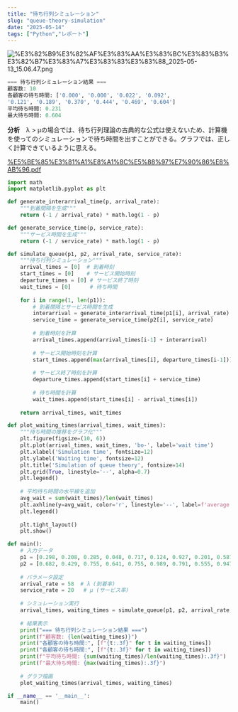 ```yaml
---
title: "待ち行列シミュレーション"
slug: "queue-theory-simulation"
date: "2025-05-14"
tags: ["Python","レポート"]
---
```



![%E3%82%B9%E3%82%AF%E3%83%AA%E3%83%BC%E3%83%B3%E3%82%B7%E3%83%A7%E3%83%83%E3%83%88_2025-05-13_15.06.47.png](https://prod-files-secure.s3.us-west-2.amazonaws.com/869ddd21-7f28-4904-ad9a-084764054f0f/e98d4bac-1133-4c17-b082-bc9746529585/%E3%82%B9%E3%82%AF%E3%83%AA%E3%83%BC%E3%83%B3%E3%82%B7%E3%83%A7%E3%83%83%E3%83%88_2025-05-13_15.06.47.png?X-Amz-Algorithm=AWS4-HMAC-SHA256&X-Amz-Content-Sha256=UNSIGNED-PAYLOAD&X-Amz-Credential=ASIAZI2LB466WE6HA5PY%2F20250515%2Fus-west-2%2Fs3%2Faws4_request&X-Amz-Date=20250515T130838Z&X-Amz-Expires=3600&X-Amz-Security-Token=IQoJb3JpZ2luX2VjEHUaCXVzLXdlc3QtMiJIMEYCIQCGPHecrK9lQnfVy8glorK90n6cr9S0dfOlQ3y8SRN5VwIhAP6eeBLbVEvERTfClZS%2BYxzZ25j5TivxfSOuwe8gQ5zEKv8DCC4QABoMNjM3NDIzMTgzODA1Igy71uTdFbOT3TKfw5gq3APb4EzvzPv4HtMF3pMvCkK8iE99IxSki38C%2BK5hrRcHDQItUtVHmL%2Bg3CxmsTEOccTYCGyoyb7ePA9NgJmX2biiaQaq5JNnNmsird%2FjymS9ZGwoKZ5pH945PnYD1ruQYTT9PLaViFa9B%2FfaOb7sBoewn6g2WZgQHqObVG8%2BUcM224A4cZp2xV58WBzFDIsdvLLVXDAJZ2c%2BVk2nl%2BPcQWX2EV50RPCppJWHNBXailtJJIrE4xsJq4%2B1A%2FcsUZ9UX9bgmHt1Wm5DalqrkSlGhCGx0xcASoxL0BFqco091%2Bb16PMcz3Gf7pqsaaE%2B9mFGACtCJLcL7CU9mKlPV70%2BKVOuAo1E1YWukt4wFXhff7JGXLWTevQ1r3ZJ6vtfZB%2B6RDYr3r48w9ivyWCN0hGSmI4%2FhTGAOflBEdv7L7Sb%2BjDCp6j%2FcOwm%2Fg7E%2FY4KsPdE2nDjZk7UdInD5yp1JNFh%2BwjCP%2FVVxQbSmzAIhq3fIbNAipeJLaNyJNb%2FQfC5CAB9nEX0X03jge3hHv7kf54ya24Uc11ja94bW66exT%2FGwD%2FPMgMlDSdc%2B8hKYfGRtIB7pRUpm%2FIsYoifBpR3nyq3Iof2CVCmz2%2BN3o%2FdviGCoBaGmANdi7c8XlFBoEZ4mTDwupfBBjqkAXOCD1XSET45k4efTQMmBDC0EkPgsIxRhwhw2%2FyURAuHQ5GtfRF6USEJpqNxVU3QQZMYHWmZMsbv4tNCpvlFo1Sc3KDMMkQyxPyYF1RbzVJinic4MMf6Aj9tKToP8ZfXSWrg1WVeAwJYupHmCUQWmN%2BTBO3YUtKu%2Fk0mVRQkuwrOTV2BDYz%2Fi6PJ%2B1HoGrDIAaU52xo7WgdoQteR30uxpdk69hrA&X-Amz-Signature=f3dfe237099e4752878351c28fe6f44eb9c2328372e537048e1f203e6bd5338f&X-Amz-SignedHeaders=host&x-id=GetObject)


```python
=== 待ち行列シミュレーション結果 ===
顧客数: 10
各顧客の待ち時間: ['0.000', '0.000', '0.022', '0.092', 
'0.121', '0.189', '0.370', '0.444', '0.469', '0.604']
平均待ち時間: 0.231
最大待ち時間: 0.604
```


**分析**　λ > μの場合では、待ち行列理論の古典的な公式は使えないため、計算機を使ってのシミュレーションで待ち時間を出すことができる。グラフでは、正しく計算できているように思える。


[%E5%BE%85%E3%81%A1%E8%A1%8C%E5%88%97%E7%90%86%E8%AB%96.pdf](https://prod-files-secure.s3.us-west-2.amazonaws.com/869ddd21-7f28-4904-ad9a-084764054f0f/80184bb1-7a3d-4781-bc43-9687c9b7f99d/%E5%BE%85%E3%81%A1%E8%A1%8C%E5%88%97%E7%90%86%E8%AB%96.pdf?X-Amz-Algorithm=AWS4-HMAC-SHA256&X-Amz-Content-Sha256=UNSIGNED-PAYLOAD&X-Amz-Credential=ASIAZI2LB466WE6HA5PY%2F20250515%2Fus-west-2%2Fs3%2Faws4_request&X-Amz-Date=20250515T130838Z&X-Amz-Expires=3600&X-Amz-Security-Token=IQoJb3JpZ2luX2VjEHUaCXVzLXdlc3QtMiJIMEYCIQCGPHecrK9lQnfVy8glorK90n6cr9S0dfOlQ3y8SRN5VwIhAP6eeBLbVEvERTfClZS%2BYxzZ25j5TivxfSOuwe8gQ5zEKv8DCC4QABoMNjM3NDIzMTgzODA1Igy71uTdFbOT3TKfw5gq3APb4EzvzPv4HtMF3pMvCkK8iE99IxSki38C%2BK5hrRcHDQItUtVHmL%2Bg3CxmsTEOccTYCGyoyb7ePA9NgJmX2biiaQaq5JNnNmsird%2FjymS9ZGwoKZ5pH945PnYD1ruQYTT9PLaViFa9B%2FfaOb7sBoewn6g2WZgQHqObVG8%2BUcM224A4cZp2xV58WBzFDIsdvLLVXDAJZ2c%2BVk2nl%2BPcQWX2EV50RPCppJWHNBXailtJJIrE4xsJq4%2B1A%2FcsUZ9UX9bgmHt1Wm5DalqrkSlGhCGx0xcASoxL0BFqco091%2Bb16PMcz3Gf7pqsaaE%2B9mFGACtCJLcL7CU9mKlPV70%2BKVOuAo1E1YWukt4wFXhff7JGXLWTevQ1r3ZJ6vtfZB%2B6RDYr3r48w9ivyWCN0hGSmI4%2FhTGAOflBEdv7L7Sb%2BjDCp6j%2FcOwm%2Fg7E%2FY4KsPdE2nDjZk7UdInD5yp1JNFh%2BwjCP%2FVVxQbSmzAIhq3fIbNAipeJLaNyJNb%2FQfC5CAB9nEX0X03jge3hHv7kf54ya24Uc11ja94bW66exT%2FGwD%2FPMgMlDSdc%2B8hKYfGRtIB7pRUpm%2FIsYoifBpR3nyq3Iof2CVCmz2%2BN3o%2FdviGCoBaGmANdi7c8XlFBoEZ4mTDwupfBBjqkAXOCD1XSET45k4efTQMmBDC0EkPgsIxRhwhw2%2FyURAuHQ5GtfRF6USEJpqNxVU3QQZMYHWmZMsbv4tNCpvlFo1Sc3KDMMkQyxPyYF1RbzVJinic4MMf6Aj9tKToP8ZfXSWrg1WVeAwJYupHmCUQWmN%2BTBO3YUtKu%2Fk0mVRQkuwrOTV2BDYz%2Fi6PJ%2B1HoGrDIAaU52xo7WgdoQteR30uxpdk69hrA&X-Amz-Signature=96d9c3ca664e73030ab7b2318e9ca54c6c3739ea8c6f5a90541b0084c426e4c2&X-Amz-SignedHeaders=host&x-id=GetObject)


```python
import math
import matplotlib.pyplot as plt

def generate_interarrival_time(p, arrival_rate):
    """到着間隔を生成"""
    return (-1 / arrival_rate) * math.log(1 - p)

def generate_service_time(p, service_rate):
    """サービス時間を生成"""
    return (-1 / service_rate) * math.log(1 - p)

def simulate_queue(p1, p2, arrival_rate, service_rate):
    """待ち行列シミュレーション"""
    arrival_times = [0]  # 到着時刻
    start_times = [0]    # サービス開始時刻
    departure_times = [0] # サービス終了時刻
    wait_times = [0]      # 待ち時間
    
    for i in range(1, len(p1)):
        # 到着間隔とサービス時間を生成
        interarrival = generate_interarrival_time(p1[i], arrival_rate)
        service_time = generate_service_time(p2[i], service_rate)
        
        # 到着時刻を計算
        arrival_times.append(arrival_times[i-1] + interarrival)
        
        # サービス開始時刻を計算
        start_times.append(max(arrival_times[i], departure_times[i-1]))
        
        # サービス終了時刻を計算
        departure_times.append(start_times[i] + service_time)
        
        # 待ち時間を計算
        wait_times.append(start_times[i] - arrival_times[i])
    
    return arrival_times, wait_times

def plot_waiting_times(arrival_times, wait_times):
    """待ち時間の推移をグラフ化"""
    plt.figure(figsize=(10, 6))
    plt.plot(arrival_times, wait_times, 'bo-', label='wait time')
    plt.xlabel('Simulation time', fontsize=12)
    plt.ylabel('Waiting time', fontsize=12)
    plt.title('Simulation of queue theory', fontsize=14)
    plt.grid(True, linestyle='--', alpha=0.7)
    plt.legend()
    
    # 平均待ち時間の水平線を追加
    avg_wait = sum(wait_times)/len(wait_times)
    plt.axhline(y=avg_wait, color='r', linestyle='--', label=f'average time ({avg_wait:.3f})')
    plt.legend()
    
    plt.tight_layout()
    plt.show()

def main():
    # 入力データ
    p1 = [0.298, 0.208, 0.285, 0.048, 0.717, 0.124, 0.927, 0.201, 0.587, 0.497]
    p2 = [0.682, 0.429, 0.755, 0.641, 0.755, 0.989, 0.791, 0.555, 0.947, 0.862]
    
    # パラメータ設定
    arrival_rate = 58  # λ (到着率)
    service_rate = 20   # μ (サービス率)
    
    # シミュレーション実行
    arrival_times, waiting_times = simulate_queue(p1, p2, arrival_rate, service_rate)
    
    # 結果表示
    print("=== 待ち行列シミュレーション結果 ===")
    print(f"顧客数: {len(waiting_times)}")
    print("各顧客の待ち時間:", [f"{t:.3f}" for t in waiting_times])
    print("各顧客の待ち時間:", [f"{t:.3f}" for t in waiting_times])
    print(f"平均待ち時間: {sum(waiting_times)/len(waiting_times):.3f}")
    print(f"最大待ち時間: {max(waiting_times):.3f}")
    
    # グラフ描画
    plot_waiting_times(arrival_times, waiting_times)

if __name__ == '__main__':
    main()
```

